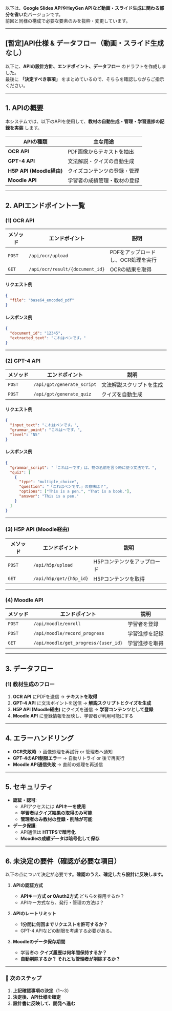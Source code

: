 以下は、**Google Slides APIやHeyGen APIなど動画・スライド生成に関わる部分を省いた**バージョンです。  
前回と同様の構成で必要な要素のみを抜粋・変更しています。

---

## **[暫定]API仕様 & データフロー（動画・スライド生成なし）**
以下に、**APIの設計方針、エンドポイント、データフロー** のドラフトを作成しました。  
最後に **「決定すべき事項」** をまとめているので、そちらを確認しながらご指示ください。

---

## **1. APIの概要**
本システムでは、以下のAPIを使用して、**教材の自動生成・管理・学習進捗の記録を実装** します。

| **APIの種類**          | **主な用途**                   |
|-----------------------|--------------------------------|
| **OCR API**           | PDF画像からテキストを抽出       |
| **GPT-4 API**         | 文法解説・クイズの自動生成       |
| **H5P API (Moodle経由)** | クイズコンテンツの登録・管理    |
| **Moodle API**        | 学習者の成績管理・教材の登録     |

---

## **2. APIエンドポイント一覧**
### **(1) OCR API**
| **メソッド** | **エンドポイント**       | **説明**                         |
|--------------|-------------------------|----------------------------------|
| `POST`       | `/api/ocr/upload`      | PDFをアップロードし、OCR処理を実行 |
| `GET`        | `/api/ocr/result/{document_id}` | OCRの結果を取得                  |

#### **リクエスト例**
```json
{
  "file": "base64_encoded_pdf"
}
```

#### **レスポンス例**
```json
{
  "document_id": "12345",
  "extracted_text": "これはペンです。"
}
```

---

### **(2) GPT-4 API**
| **メソッド** | **エンドポイント**              | **説明**                |
|--------------|--------------------------------|-------------------------|
| `POST`       | `/api/gpt/generate_script`     | 文法解説スクリプトを生成   |
| `POST`       | `/api/gpt/generate_quiz`       | クイズを自動生成         |

#### **リクエスト例**
```json
{
  "input_text": "これはペンです。",
  "grammar_point": "これは～です。",
  "level": "N5"
}
```

#### **レスポンス例**
```json
{
  "grammar_script": "「これは～です」は、物の名前を言う時に使う文法です。",
  "quiz": [
    {
      "type": "multiple_choice",
      "question": "「これはペンです。」の意味は？",
      "options": ["This is a pen.", "That is a book."],
      "answer": "This is a pen."
    }
  ]
}
```

---

### **(3) H5P API (Moodle経由)**
| **メソッド** | **エンドポイント**         | **説明**                       |
|--------------|---------------------------|--------------------------------|
| `POST`       | `/api/h5p/upload`        | H5Pコンテンツをアップロード    |
| `GET`        | `/api/h5p/get/{h5p_id}`  | H5Pコンテンツを取得            |

---

### **(4) Moodle API**
| **メソッド** | **エンドポイント**              | **説明**                 |
|--------------|--------------------------------|--------------------------|
| `POST`       | `/api/moodle/enroll`           | 学習者を登録             |
| `POST`       | `/api/moodle/record_progress`  | 学習進捗を記録           |
| `GET`        | `/api/moodle/get_progress/{user_id}` | 学習進捗を取得         |

---

## **3. データフロー**
### **(1) 教材生成のフロー**
1. **OCR API** にPDFを送信 → **テキストを取得**  
2. **GPT-4 API** に文法ポイントを送信 → **解説スクリプトとクイズを生成**  
3. **H5P API (Moodle経由)** にクイズを送信 → **学習コンテンツとして登録**  
4. **Moodle API** に登録情報を反映し、学習者が利用可能にする  

---

## **4. エラーハンドリング**
- **OCR失敗時** → 画像処理を再試行 or 管理者へ通知  
- **GPT-4のAPI制限エラー** → 自動リトライ or 後で再実行  
- **Moodle API通信失敗** → 直前の処理を再送信  

---

## **5. セキュリティ**
- **認証・認可**:
  - APIアクセスには **APIキーを使用**  
  - **学習者はクイズ結果の取得のみ可能**  
  - **管理者のみ教材の登録・削除が可能**
- **データ保護**:
  - API通信は **HTTPSで暗号化**  
  - **Moodleの成績データは暗号化して保存**

---

## **6. 未決定の要件（確認が必要な項目）**
以下の点について決定が必要です。**確認のうえ、確定したら設計に反映します。**

1. **APIの認証方式**  
   - **APIキー方式 or OAuth2方式** どちらを採用するか？  
   - APIキー方式なら、発行・管理の方法は？

2. **APIのレートリミット**  
   - **1分間に何回までリクエストを許可するか？**  
   - GPT-4 APIなどの制限を考慮する必要がある。

3. **Moodleのデータ保存期間**  
   - 学習者の **クイズ履歴は何年間保持するか？**  
   - **自動削除するか？ それとも管理者が削除するか？**

---

### **🚀 次のステップ**
1. **上記確認事項の決定**（1〜3）  
2. **決定後、API仕様を確定**  
3. **設計書に反映して、開発へ進む**  
